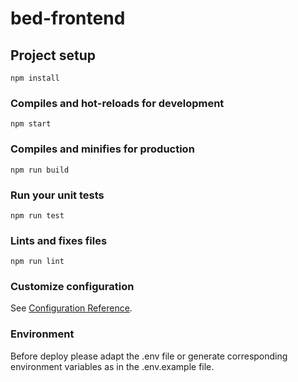 # bed-frontend

## Project setup

```
npm install
```

### Compiles and hot-reloads for development

```
npm start
```

### Compiles and minifies for production

```
npm run build
```

### Run your unit tests

```
npm run test
```

### Lints and fixes files

```
npm run lint
```

### Customize configuration

See [Configuration Reference](https://cli.vuejs.org/config/).

### Environment

Before deploy please adapt the .env file or generate corresponding environment variables as in the .env.example file.
